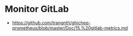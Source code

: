 # Monitor GitLab
- https://github.com/trangnth/ghichep-prometheus/blob/master/Doc/15.%20gitlab-metrics.md